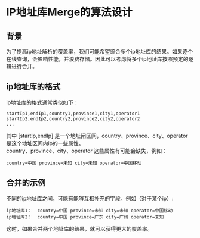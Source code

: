 # IP地址库Merge的算法设计
## 背景
为了提高ip地址解析的覆盖率，我们可能希望综合多个ip地址库的结果。如果逐个在线查询，会影响性能，并浪费存储。因此可以考虑将多个ip地址库按照预定的逻辑进行合并。  

## ip地址库的格式
ip地址库的格式通常类似如下：  
  ```text
  startIp1,endIp1,country1,province1,city1,operator1
  startIp2,endIp2,country2,province2,city2,operator2
  ...
  ```  
  其中 [startIp,endIp] 是一个地址闭区间，country、province、city、operator 是这个地址区间内ip的一些属性。  
  country、province、city、operator 这些属性有可能会缺失，例如：  
```text
country=中国 province=未知 city=未知 operator=中国移动
```

## 合并的示例

不同的ip地址库之间，可能有能够互相补充的字段。例如（对于某个ip）:
```text
ip地址库1：  country=中国 province=未知 city=未知 operator=中国移动
ip地址库2：  country=中国 province=广东 city=广州 operator=未知
```
这时，如果合并两个地址库的结果，就可以获得更大的覆盖率。
